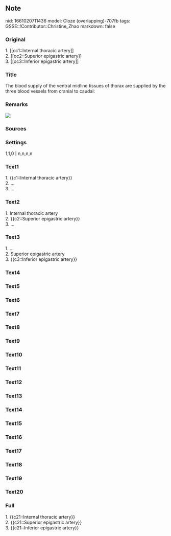 ## Note
nid: 1661020711436
model: Cloze (overlapping)-707fb
tags: GSSE::!Contributor::Christine_Zhao
markdown: false

### Original
<div>
  1. [[oc1::Internal thoracic artery]]
</div>
<div>
  2. [[oc2::Superior epigastric artery]]
</div>
<div>
  3. [[oc3::Inferior epigastric artery]]
</div>

### Title
The blood supply of the ventral midline tissues of thorax are supplied by the three blood vessels from cranial to caudal:

### Remarks
<img src= 
"Screen%20Shot%202021-05-30%20at%203.54.28%20pm-c494750b5ab23dd45cc45226bc47b3ceabc317a3.png">

### Sources


### Settings
1,1,0 | n,n,n,n

### Text1
<div>
  1. {{c1::Internal thoracic artery}}
</div>
<div>
  2. ...
</div>
<div>
  3. ...
</div>

### Text2
<div>
  1. Internal thoracic artery
</div>
<div>
  2. {{c2::Superior epigastric artery}}
</div>
<div>
  3. ...
</div>

### Text3
<div>
  1. ...
</div>
<div>
  2. Superior epigastric artery
</div>
<div>
  3. {{c3::Inferior epigastric artery}}
</div>

### Text4


### Text5


### Text6


### Text7


### Text8


### Text9


### Text10


### Text11


### Text12


### Text13


### Text14


### Text15


### Text16


### Text17


### Text18


### Text19


### Text20


### Full
<div>
  1. {{c21::Internal thoracic artery}}
</div>
<div>
  2. {{c21::Superior epigastric artery}}
</div>
<div>
  3. {{c21::Inferior epigastric artery}}
</div>
